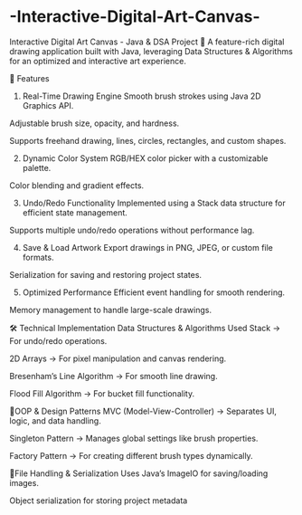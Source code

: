 # -Interactive-Digital-Art-Canvas-
Interactive Digital Art Canvas - Java & DSA Project
🎨 A feature-rich digital drawing application built with Java, leveraging Data Structures & Algorithms for an optimized and interactive art experience.

🚀 Features
1. Real-Time Drawing Engine
Smooth brush strokes using Java 2D Graphics API.

Adjustable brush size, opacity, and hardness.

Supports freehand drawing, lines, circles, rectangles, and custom shapes.

2. Dynamic Color System
RGB/HEX color picker with a customizable palette.

Color blending and gradient effects.

3. Undo/Redo Functionality
Implemented using a Stack data structure for efficient state management.

Supports multiple undo/redo operations without performance lag.

4. Save & Load Artwork
Export drawings in PNG, JPEG, or custom file formats.

Serialization for saving and restoring project states.

5. Optimized Performance
Efficient event handling for smooth rendering.

Memory management to handle large-scale drawings.

🛠️ Technical Implementation
Data Structures & Algorithms Used
Stack → For undo/redo operations.

2D Arrays → For pixel manipulation and canvas rendering.

Bresenham’s Line Algorithm → For smooth line drawing.

Flood Fill Algorithm → For bucket fill functionality.

🎨OOP & Design Patterns
MVC (Model-View-Controller) → Separates UI, logic, and data handling.

Singleton Pattern → Manages global settings like brush properties.

Factory Pattern → For creating different brush types dynamically.

🎨File Handling & Serialization
Uses Java’s ImageIO for saving/loading images.

Object serialization for storing project metadata
